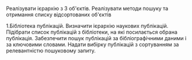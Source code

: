 Реалізувати ієрархію з 3 об'єктів. Реалізувати методи пошуку та отримання списку відсортованих об'єктів 

1.Бібліотека публікацій. Визначити ієрархію наукових публікацій. Підібрати список публікацій з бібліотеки, на які посилається обрана публікація. Забезпечити пошук публікацій за бібліографічними даними і за ключовими словами. Надати вибірку публікацій з сортуванням за релевантністю пошуковому запиту.